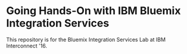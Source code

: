 # Going Hands-On with IBM Bluemix Integration Services
This repository is for the Bluemix Integration Services Lab at IBM Interconnect '16. 
